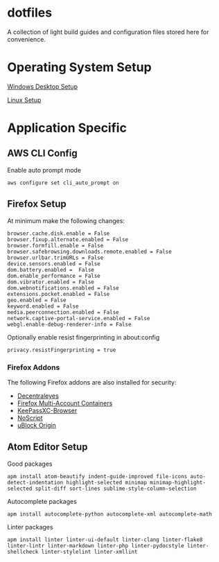# dotfiles

A collection of light build guides and configuration files stored here for convenience.

# Operating System Setup

[Windows Desktop Setup](Windows_Desktop.md)

[Linux Setup](Linux.md)

# Application Specific

## AWS CLI Config

Enable auto prompt mode

    aws configure set cli_auto_prompt on 

## Firefox Setup

At minimum make the following changes:

    browser.cache.disk.enable = False
    browser.fixup.alternate.enabled = False
    browser.formfill.enable = False
    browser.safebrowsing.downloads.remote.enabled = False
    browser.urlbar.trimURLs = False
    device.sensors.enabled = False
    dom.battery.enabled =  False
    dom.enable_performance = False
    dom.vibrator.enabled = False
    dom.webnotifications.enabled = False
    extensions.pocket.enabled = False
    geo.enabled = False
    keyword.enabled = False
    media.peerconnection.enabled = False
    network.captive-portal-service.enabled = False
    webgl.enable-debug-renderer-info = False

Optionally enable resist fingerprinting in about:config

    privacy.resistFingerprinting = true

### Firefox Addons

The following Firefox addons are also installed for security:

-   [Decentraleyes](https://addons.mozilla.org/en-US/firefox/addon/decentraleyes/)
-   [Firefox Multi-Account Containers](https://addons.mozilla.org/en-GB/firefox/addon/multi-account-containers/)
-   [KeePassXC-Browser](https://addons.mozilla.org/en-US/firefox/addon/keepassxc-browser/)
-   [NoScript](https://addons.mozilla.org/en-US/firefox/addon/noscript/?src=search)
-   [uBlock Origin](https://addons.mozilla.org/en-US/firefox/addon/ublock-origin/)

## Atom Editor Setup

Good packages

    apm install atom-beautify indent-guide-improved file-icons auto-detect-indentation highlight-selected minimap minimap-highlight-selected split-diff sort-lines sublime-style-column-selection

Autocomplete packages

    apm install autocomplete-python autocomplete-xml autocomplete-math

Linter packages

    apm install linter linter-ui-default linter-clang linter-flake8 linter-lintr linter-markdown linter-php linter-pydocstyle linter-shellcheck linter-stylelint linter-xmllint
